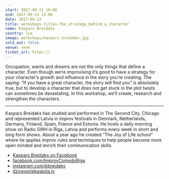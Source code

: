 ```yaml
---
start: 2017-09-22 10:00
end: 2017-09-22 13:00
date: 2017-09-22
title: workshops.titles.the_strategy_behind_a_character
name: Kaspars Breidaks
country: lva
image: workshops/kaspars_breidaks.jpg
sold_out: false
venue: vene
ticket_url: https://
---
```


Occupation, wants and dreams are not the only things that define a character. Even
though we’re improvising it’s good to have a strategy for your character’s growth and
influence in the story you’re creating. The saying: “If you have a great character, the story
will find you” is absolutely true, but to develop a character that does not get stuck in the
plot twists can sometimes be devastating. In this workshop, we’ll create, research and
strengthen the characters.

---

Kaspars Breidaks has studied and performed in The Second City, Chicago and represented Latvia in improv festivals in Denmark, Netherlands, Germany, Finland, Spain, France and Estonia. He hosts a daily morning show on Radio SWH in Riga, Latvia and performs every week in short and long form shows. About a year ago he created “The Joy of Life school” where he applies improv rules and techniques to help people become more open minded and enrich their communication skills.

- [Kaspars Breidaks on Facebook](https://www.facebook.com/profile.php?id=652976129)
- [facebook.com/ImprovComedyRiga](https://www.facebook.com/ImprovComedyRiga/)
- [instagram.com/kbreidaks](https://www.instagram.com/kbreidaks/)
- [dzivespriekaskola.lv](http://www.dzivespriekaskola.lv/)
